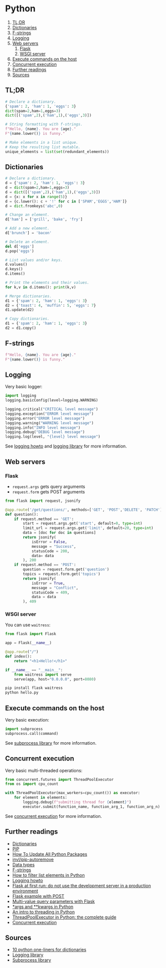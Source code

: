 # Python

1. [TL;DR](#tldr)
1. [Dictionaries](#dictionaries)
1. [F-strings](#f-strings)
1. [Logging](#logging)
1. [Web servers](#web-servers)
   1. [Flask](#flask)
   1. [WSGI server](#wsgi-server)
1. [Execute commands on the host](#execute-commands-on-the-host)
1. [Concurrent execution](#concurrent-execution)
1. [Further readings](#further-readings)
1. [Sources](#sources)

## TL;DR

```py
# Declare a dictionary.
{'spam': 2, 'ham': 1, 'eggs': 3}
dict(spam=2,ham=1,eggs=3)
dict([('spam',2),('ham',1),('eggs',3)])

# String formatting with f-strings.
f"Hello, {name}. You are {age}."
F"{name.lower()} is funny."

# Make elements in a list unique.
# Keep the resulting list mutable.
unique_elements = list(set(redundant_elements))
```

## Dictionaries

```py
# Declare a dictionary.
d = {'spam': 2, 'ham': 1, 'eggs': 3}
d = dict(spam=2,ham=1,eggs=3)
d = dict([('spam',2),('ham',1),('eggs',3)])
d = {x: x for x in range(5)}
d = {c.lower(): c + '!' for c in ['SPAM','EGGS','HAM']}
d = dict.fromkeys('abc',0)

# Change an element.
d['ham'] = ['grill', 'bake', 'fry']

# Add a new element.
d['brunch'] = 'bacon'

# Delete an element.
del d['eggs']
d.pop('eggs')

# List values and/or keys.
d.values()
d.keys()
d.items()

# Print the elements and their values.
for k,v in d.items(): print(k,v)

# Merge dictionaries.
d1 = {'spam': 2, 'ham': 1, 'eggs': 3}
d2 = {'toast': 4, 'muffin': 5, 'eggs': 7}
d1.update(d2)

# Copy dictionaries.
d1 = {'spam': 2, 'ham': 1, 'eggs': 3}
d2 = d1.copy()
```

## F-strings

```py
f"Hello, {name}. You are {age}."
F"{name.lower()} is funny."
```

## Logging

Very basic logger:

```py
import logging
logging.basicConfig(level=logging.WARNING)

logging.critical("CRITICAL level message")
logging.exception("ERROR level message")
logging.error("ERROR level message")
logging.warning("WARNING level message")
logging.info("INFO level message")
logging.debug("DEBUG level message")
logging.log(level, "{level} level message")
```

See [logging howto] and [logging library] for more information.

## Web servers

### Flask

- `request.args` gets query arguments
- `request.form` gets POST arguments

```py
from flask import request, jsonify

@app.route('/get/questions/', methods=['GET', 'POST','DELETE', 'PATCH'])
def question():
    if request.method == 'GET':
        start = request.args.get('start', default=0, type=int)
        limit_url = request.args.get('limit', default=20, type=int)
        data = [doc for doc in questions]
        return jsonify(
            isError = False,
            message = "Success",
            statusCode = 200,
            data= data
        ), 200
    if request.method == 'POST':
        question = request.form.get('question')
        topics = request.form.get('topics')
        return jsonify(
            isError = True,
            message = "Conflict",
            statusCode = 409,
            data = data
        ), 409
```

### WSGI server

You can use `waitress`:

```py
from flask import Flask

app = Flask(__name__)

@app.route("/")
def index():
    return "<h1>Hello!</h1>"

if __name__ == "__main__":
    from waitress import serve
    serve(app, host="0.0.0.0", port=8080)
```

```sh
pip install flask waitress
python hello.py
```

## Execute commands on the host

Very basic execution:

```py
import subprocess
subprocess.call(command)
```

See [subprocess library] for more information.

## Concurrent execution

Very basic multi-threaded operations:

```py
from concurrent.futures import ThreadPoolExecutor
from os import cpu_count

with ThreadPoolExecutor(max_workers=cpu_count()) as executor:
    for element in elements:
        logging.debug(f"submitting thread for {element}")
        executor.submit(function_name, function_arg_1, function_arg_n)
```

See [concurrent execution] for more information.

## Further readings

- [Dictionaries]
- [PIP]
- [How To Update All Python Packages]
- [invl/pip-autoremove]
- [Data types]
- [F-strings]
- [How to filter list elements in Python]
- [Logging howto]
- [Flask at first run: do not use the development server in a production environment]
- [Flask example with POST]
- [Multi-value query parameters with Flask]
- [*args and **kwargs in Python]
- [An intro to threading in Python]
- [ThreadPoolExecutor in Python: the complete guide]
- [Concurrent execution]

## Sources

- [10 python one-liners for dictionaries]
- [Logging library]
- [Subprocess library]

<!-- project's references -->
[concurrent execution]: https://docs.python.org/3/library/concurrency.html
[dictionaries]: https://docs.python.org/3/tutorial/datastructures.html#dictionaries
[logging howto]: https://docs.python.org/3/howto/logging.html
[logging library]: https://docs.python.org/3/library/logging.html
[subprocess library]: https://docs.python.org/3/library/subprocess.html

<!-- internal references -->
[pip]: ./pip.md

<!-- external references -->
[*args and **kwargs in python]: https://www.geeksforgeeks.org/args-kwargs-python/
[10 Python One-Liners for Dictionaries]: https://medium.com/codex/10-python-one-liners-for-dictionaries-d58754386a1d
[an intro to threading in python]: https://realpython.com/intro-to-python-threading/
[data types]: https://www.w3schools.com/python/python_datatypes.asp
[f-strings]: https://realpython.com/python-f-strings/
[flask at first run: do not use the development server in a production environment]: https://stackoverflow.com/questions/51025893/flask-at-first-run-do-not-use-the-development-server-in-a-production-environmen#54381386
[flask example with POST]: https://stackoverflow.com/questions/22947905/flask-example-with-post#53725861
[how to filter list elements in python]: https://www.pythontutorial.net/python-basics/python-filter-list/
[how to update all python packages]: https://www.activestate.com/resources/quick-reads/how-to-update-all-python-packages/
[invl/pip-autoremove]: https://github.com/invl/pip-autoremove
[multi-value query parameters with flask]: https://dev.to/svencowart/multi-value-query-parameters-with-flask-3a92
[threadpoolexecutor in python: the complete guide]: https://superfastpython.com/threadpoolexecutor-in-python/
